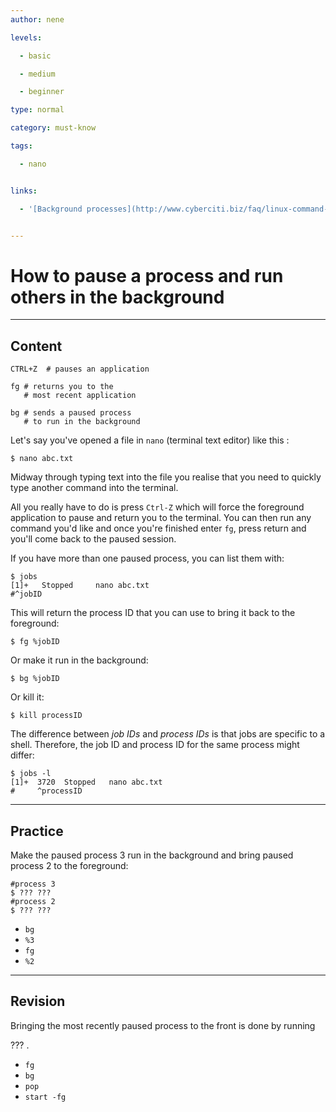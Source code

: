 ```yaml
---
author: nene

levels:

  - basic

  - medium

  - beginner

type: normal

category: must-know

tags:

  - nano


links:

  - '[Background processes](http://www.cyberciti.biz/faq/linux-command-line-run-in-background/){website}'


---
```


# How to pause a process and run others in the background

---
## Content

```
CTRL+Z  # pauses an application
```
```
fg # returns you to the
   # most recent application

bg # sends a paused process
   # to run in the background
```
Let's say you've opened a file in `nano` (terminal text editor) like this :
```
$ nano abc.txt
```

Midway through typing text into the file you realise that you need to quickly type another command into the terminal. 

All you really have to do is press `Ctrl-Z` which will force the foreground application to pause and return you to the terminal. You can then run any command you'd like and once you're finished enter `fg`, press return and you'll come back to the paused session.


If you have more than one paused process, you can list them with:
```
$ jobs
[1]+   Stopped     nano abc.txt
#^jobID
```
This will return the process ID that you can use to bring it back to the foreground:
```
$ fg %jobID
```
Or make it run in the background:
```
$ bg %jobID
```
Or kill it:
```
$ kill processID
```
The difference between *job IDs* and *process IDs* is that jobs are specific to a shell. Therefore, the job ID and process ID for the same process might differ:
```
$ jobs -l
[1]+  3720  Stopped   nano abc.txt 
#     ^processID
```

---
## Practice

Make the paused process 3 run in the background and bring paused process 2 to the foreground:
```
#process 3
$ ??? ??? 
#process 2
$ ??? ??? 
```

* `bg`
* `%3`
* `fg`
* `%2`

---
## Revision

Bringing the most recently paused process to the front is done by running 

??? .


* `fg`
* `bg`
* `pop`
* `start -fg`

